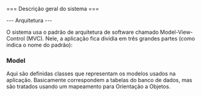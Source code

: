 
=== Descrição geral do sistema ===

--- Arquitetura ---

O sistema usa o padrão de arquitetura de software chamado Model-View-Control
(MVC). Nele, a aplicação fica dividia em três grandes partes (como indica o
nome do padrão):

### Model

Aqui são definidas classes que representam os modelos usados na aplicação.
Basicamente correspondem a tabelas do banco de dados, mas são tratados usando
um mapeamento para Orientação a Objetos.
